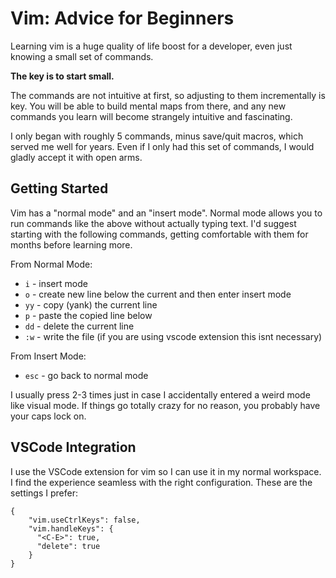 # Vim: Advice for Beginners
Learning vim is a huge quality of life boost for a developer, even just knowing a small set of commands.

**The key is to start small.**

The commands are not intuitive at first, so adjusting to them incrementally is key. You will be able to build mental maps from there, and any new commands you learn will become strangely intuitive and fascinating.

I only began with roughly 5 commands, minus save/quit macros, which served me well for years. Even if I only had this set of commands, I would gladly accept it with open arms.

## Getting Started
Vim has a "normal mode" and an "insert mode". Normal mode allows you to run commands like the above without actually typing text. I'd suggest starting with the following commands, getting comfortable with them for months before learning more.

From Normal Mode:

- `i` - insert mode
- `o` - create new line below the current and then enter insert mode
- `yy` - copy (yank) the current line
- `p` - paste the copied line below
- `dd` - delete the current line
- `:w` - write the file (if you are using vscode extension this isnt necessary)

From Insert Mode:
- `esc` - go back to normal mode

I usually press 2-3 times just in case I accidentally entered a weird mode like visual mode.
If things go totally crazy for no reason, you probably have your caps lock on.


## VSCode Integration
I use the VSCode extension for vim so I can use it in my normal workspace. I find the experience seamless with the right configuration. These are the settings I prefer:
```
{
    "vim.useCtrlKeys": false,
    "vim.handleKeys": {
      "<C-E>": true,
      "delete": true
    }
}
```
